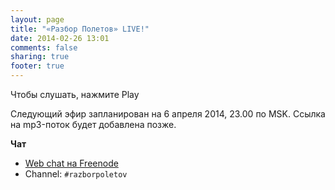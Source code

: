 ```yaml
---
layout: page
title: "«Разбор Полетов» LIVE!"
date: 2014-02-26 13:01
comments: false
sharing: true
footer: true
---
```


Чтобы слушать, нажмите Play 
<!-- http://stardust.wavestreamer.com:8062/live/;stream/1 -->
<audio preload="none">
   <source src="http://volksmusiknetradio.ice.infomaniak.ch/volksmusiknetradio-128.mp3" type="audio/mp3" />
   Your browser does not support the audio tag.
</audio>

Следующий эфир запланирован на 6 апреля 2014, 23.00 по MSK.
Ссылка на mp3-поток будет добавлена позже.

**Чат**

- [Web chat на Freenode](http://webchat.freenode.net/)
- Channel: `#razborpoletov`



